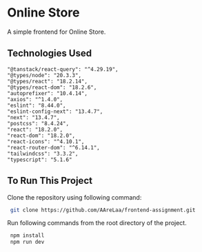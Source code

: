 # Online Store

A simple frontend for Online Store.

## Technologies Used

    "@tanstack/react-query": "^4.29.19",
    "@types/node": "20.3.3",
    "@types/react": "18.2.14",
    "@types/react-dom": "18.2.6",
    "autoprefixer": "10.4.14",
    "axios": "^1.4.0",
    "eslint": "8.44.0",
    "eslint-config-next": "13.4.7",
    "next": "13.4.7",
    "postcss": "8.4.24",
    "react": "18.2.0",
    "react-dom": "18.2.0",
    "react-icons": "^4.10.1",
    "react-router-dom": "^6.14.1",
    "tailwindcss": "3.3.2",
    "typescript": "5.1.6"


## To Run This Project

Clone the repository using following command:

```bash
 git clone https://github.com/AAreLaa/frontend-assignment.git
```

Run following commands from the root directory of the project.

```bash
 npm install
 npm run dev
```


